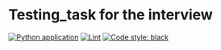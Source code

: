 # Testing_task for the interview
[![Python application](https://github.com/PyJacobito/Testing_task/actions/workflows/python-app.yml/badge.svg)](https://github.com/PyJacobito/Testing_task/actions/workflows/python-app.yml)
[![Lint](https://github.com/PyJacobito/Testing_task/actions/workflows/black.yml/badge.svg)](https://github.com/PyJacobito/Testing_task/actions/workflows/black.yml)
[![Code style: black](https://img.shields.io/badge/code%20style-black-000000.svg)](https://github.com/psf/black)
